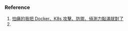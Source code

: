 ### Reference
1. [怕痛的我把 Docker、K8s 攻擊、防禦、偵測力點滿就對了](https://ithelp.ithome.com.tw/users/20148308/ironman/6005)
2. 